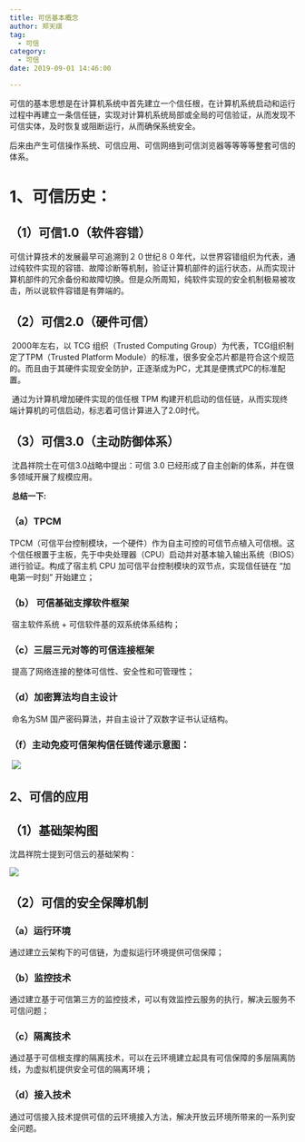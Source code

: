 ```yaml
---
title: 可信基本概念
author: 郑天祺
tag:
  - 可信
category:
  - 可信
date: 2019-09-01 14:46:00

---
```


可信的基本思想是在计算机系统中首先建立一个信任根，在计算机系统启动和运行过程中再建立一条信任链，实现对计算机系统局部或全局的可信验证，从而发现不可信实体，及时恢复或阻断运行，从而确保系统安全。

后来由产生可信操作系统、可信应用、可信网络到可信浏览器等等等等整套可信的体系。

# 1、可信历史：

## （1）可信1.0（软件容错）

​	可信计算技术的发展最早可追溯到２０世纪８０年代，以世界容错组织为代表，通过纯软件实现的容错、故障诊断等机制，验证计算机部件的运行状态，从而实现计算机部件的冗余备份和故障切换。但是众所周知，纯软件实现的安全机制极易被攻击，所以说软件容错是有弊端的。

## （2）可信2.0（硬件可信）

​	2000年左右，以 TCG 组织（Trusted Computing Group）为代表，TCG组织制定了TPM（Trusted Platform Module）的标准，很多安全芯片都是符合这个规范的。而且由于其硬件实现安全防护，正逐渐成为PC，尤其是便携式PC的标准配置。

​	通过为计算机增加硬件实现的信任根 TPM 构建开机启动的信任链，从而实现终端计算机的可信启动，标志着可信计算进入了2.0时代。

## （3）可信3.0（主动防御体系）

​	沈昌祥院士在可信3.0战略中提出：可信 3.0 已经形成了自主创新的体系，并在很多领域开展了规模应用。

​	**总结一下:**

### 	（a）TPCM

​	TPCM（可信平台控制模块，一个硬件）作为自主可控的可信节点植入可信根。这个信任根置于主板，先于中央处理器（CPU）启动并对基本输入输出系统（BIOS）进行验证。构成了宿主机 CPU 加可信平台控制模块的双节点，实现信任链在 “加电第一时刻” 开始建立；

### 	（b） 可信基础支撑软件框架

​	宿主软件系统 + 可信软件基的双系统体系结构；

### 	（c）三层三元对等的可信连接框架

​	提高了网络连接的整体可信性、安全性和可管理性；

### 	（d）加密算法均自主设计

​	命名为SM 国产密码算法，并自主设计了双数字证书认证结构。

### 	（f）主动免疫可信架构信任链传递示意图：

​	![](/assets/images/主动免疫可信架构信任链传递示意图.png)

## 2、可信的应用

## （1）基础架构图

沈昌祥院士提到可信云的基础架构：

![](/assets/images/可信在云平台的基础架构.png)

## （2）可信的安全保障机制

### （a）运行环境

通过建立云架构下的可信链，为虚拟运行环境提供可信保障；

### （b）监控技术

通过建立基于可信第三方的监控技术，可以有效监控云服务的执行，解决云服务不可信问题；

### （c）隔离技术

通过基于可信根支撑的隔离技术，可以在云环境建立起具有可信保障的多层隔离防线，为虚拟机提供安全可信的隔离环境；

### （d）接入技术

通过可信接入技术提供可信的云环境接入方法，解决开放云环境所带来的一系列安全问题。


